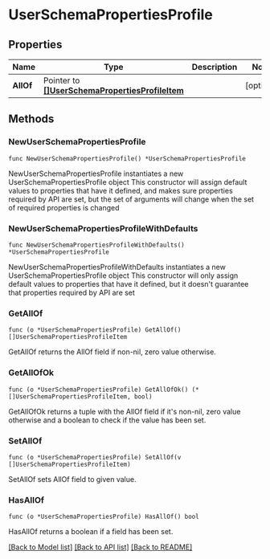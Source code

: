 # UserSchemaPropertiesProfile

## Properties

Name | Type | Description | Notes
------------ | ------------- | ------------- | -------------
**AllOf** | Pointer to [**[]UserSchemaPropertiesProfileItem**](UserSchemaPropertiesProfileItem.md) |  | [optional] 

## Methods

### NewUserSchemaPropertiesProfile

`func NewUserSchemaPropertiesProfile() *UserSchemaPropertiesProfile`

NewUserSchemaPropertiesProfile instantiates a new UserSchemaPropertiesProfile object
This constructor will assign default values to properties that have it defined,
and makes sure properties required by API are set, but the set of arguments
will change when the set of required properties is changed

### NewUserSchemaPropertiesProfileWithDefaults

`func NewUserSchemaPropertiesProfileWithDefaults() *UserSchemaPropertiesProfile`

NewUserSchemaPropertiesProfileWithDefaults instantiates a new UserSchemaPropertiesProfile object
This constructor will only assign default values to properties that have it defined,
but it doesn't guarantee that properties required by API are set

### GetAllOf

`func (o *UserSchemaPropertiesProfile) GetAllOf() []UserSchemaPropertiesProfileItem`

GetAllOf returns the AllOf field if non-nil, zero value otherwise.

### GetAllOfOk

`func (o *UserSchemaPropertiesProfile) GetAllOfOk() (*[]UserSchemaPropertiesProfileItem, bool)`

GetAllOfOk returns a tuple with the AllOf field if it's non-nil, zero value otherwise
and a boolean to check if the value has been set.

### SetAllOf

`func (o *UserSchemaPropertiesProfile) SetAllOf(v []UserSchemaPropertiesProfileItem)`

SetAllOf sets AllOf field to given value.

### HasAllOf

`func (o *UserSchemaPropertiesProfile) HasAllOf() bool`

HasAllOf returns a boolean if a field has been set.


[[Back to Model list]](../README.md#documentation-for-models) [[Back to API list]](../README.md#documentation-for-api-endpoints) [[Back to README]](../README.md)


